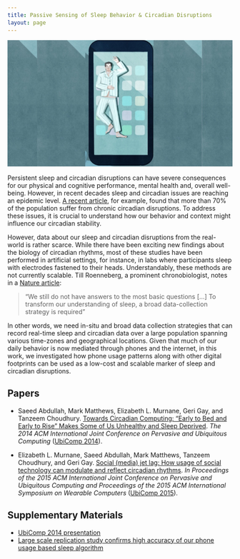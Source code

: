 ```yaml
---
title: Passive Sensing of Sleep Behavior & Circadian Disruptions
layout: page
---
```


![{{ page.title }}](/files/images/passive-sensing.jpg)

Persistent sleep and circadian disruptions can have severe consequences for
our physical and cognitive performance, mental health and, overall well-being.
However, in recent decades sleep and circadian issues are reaching an epidemic
level. [A recent article](http://www.sciencedirect.com/science/article/pii/S0960982212003259),
for example, found that more than 70% of the population suffer from chronic
circadian disruptions. To address these issues, it is crucial to understand how
our behavior and context might influence our circadian stability.


However, data about our sleep and circadian disruptions from the real-world is
rather scarce. While there have been exciting new findings about the biology of
circadian rhythms, most of these studies have been performed in artificial
settings, for instance, in labs where participants sleep with electrodes
fastened to their heads. Understandably, these methods are not currently
scalable. Till Roenneberg, a prominent chronobiologist, notes in a
[Nature article](http://www.nature.com/nature/journal/v498/n7455/full/498427a.html):

> “We still do not have answers to the most basic questions [...] To transform our understanding of sleep, a broad data-collection strategy is required”

In other words, we need in-situ and broad data collection strategies that can record real-time sleep and circadian data over a large population spanning various time-zones and geographical locations. Given that much of our daily behavior is now mediated through phones and the internet, in this work, we investigated how phone usage patterns along with other digital footprints can be used as a low-cost and scalable marker of sleep and circadian disruptions.


## Papers ##
* Saeed Abdullah, Mark Matthews, Elizabeth L. Murnane, Geri Gay, and Tanzeem Choudhury.
[Towards Circadian Computing: “Early to Bed and Early to Rise” Makes Some of
Us Unhealthy and Sleep Deprived](http://pac.cs.cornell.edu/pubs/clockwise-ubicomp-2014.pdf). _The 2014 ACM International Joint Conference on Pervasive and Ubiquitous Computing_ ([UbiComp 2014](http://ubicomp.org/ubicomp2014/)).

* Elizabeth L. Murnane, Saeed Abdullah, Mark Matthews, Tanzeem Choudhury,
and Geri Gay. [Social (media) jet lag: How usage of social technology can
modulate and reflect circadian rhythms](https://dl.acm.org/citation.cfm?id=2807522).
_In Proceedings of the 2015 ACM International Joint Conference on Pervasive
and Ubiquitous Computing and Proceedings of the 2015 ACM International
Symposium on Wearable Computers_
([UbiComp 2015](http://ubicomp.org/ubicomp2015/)).

## Supplementary Materials ##
* [UbiComp 2014 presentation](https://dl.dropboxusercontent.com/u/6286713/permlinks/talk-ubicomp-2014.pdf)
* [Large scale replication study confirms high accuracy of our phone usage based sleep algorithm](http://saeedabdullah.com/blog/sleep-algorithm-replication.html)
